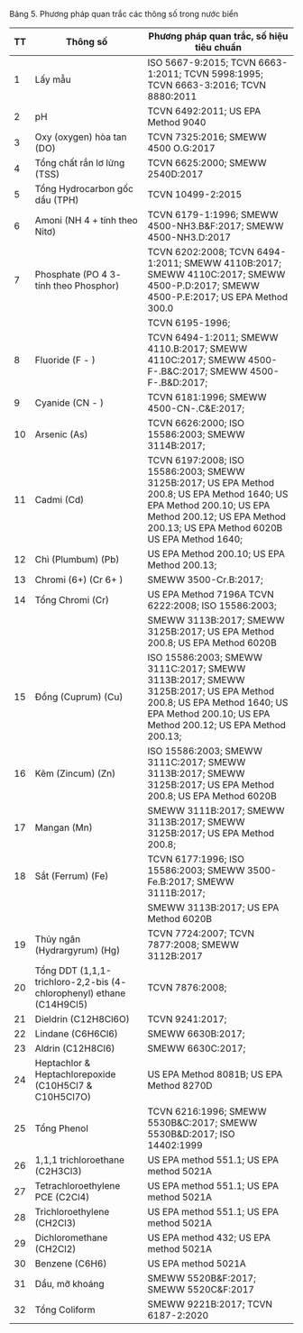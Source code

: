 Bảng 5. Phương pháp quan trắc các thông số trong nước biển

|   TT | Thông số                               | Phương pháp quan trắc, số hiệu tiêu chuẩn                                                                                           |
|------|----------------------------------------|-------------------------------------------------------------------------------------------------------------------------------------|
|    1 | Lấy mẫu                                | ISO 5667-9:2015; TCVN 6663-1:2011; TCVN 5998:1995; TCVN 6663-3:2016; TCVN 8880:2011                                                 |
|    2 | pH                                     | TCVN 6492:2011; US EPA Method 9040                                                                                                  |
|    3 | Oxy (oxygen) hòa tan (DO)              | TCVN 7325:2016; SMEWW 4500 O.G:2017                                                                                                 |
|    4 | Tổng chất rắn lơ lửng (TSS)            | TCVN 6625:2000; SMEWW 2540D:2017                                                                                                    |
|    5 | Tổng Hydrocarbon gốc dầu (TPH)         | TCVN 10499-2:2015                                                                                                                   |
|    6 | Amoni (NH 4 + tính theo Nitơ)          | TCVN 6179-1:1996; SMEWW 4500-NH3.B&F:2017; SMEWW 4500-NH3.D:2017                                                                    |
|    7 | Phosphate (PO 4 3- tính theo Phosphor) | TCVN 6202:2008; TCVN 6494-1:2011; SMEWW 4110B:2017; SMEWW 4110C:2017; SMEWW 4500-P.D:2017; SMEWW 4500-P.E:2017; US EPA Method 300.0 |
|    |                      | TCVN 6195-1996;                                                                                                                                                                                      |
|  8 | Fluoride (F - )      | TCVN 6494-1:2011; SMEWW 4110.B:2017; SMEWW 4110C:2017; SMEWW 4500-F-.B&C:2017; SMEWW 4500-F-.B&D:2017;                                                                                               |
|  9 | Cyanide (CN - )      | TCVN 6181:1996; SMEWW 4500-CN-.C&E:2017;                                                                                                                                                             |
| 10 | Arsenic (As)         | TCVN 6626:2000; ISO 15586:2003; SMEWW 3114B:2017;                                                                                                                                                    |
| 11 | Cadmi (Cd)           | TCVN 6197:2008; ISO 15586:2003; SMEWW 3125B:2017; US EPA Method 200.8; US EPA Method 1640; US EPA Method 200.10; US EPA Method 200.12; US EPA Method 200.13; US EPA Method 6020B US EPA Method 1640; |
| 12 | Chì (Plumbum) (Pb)   | US EPA Method 200.10; US EPA Method 200.13;                                                                                                                                                          |
| 13 | Chromi (6+) (Cr 6+ ) | SMEWW 3500-Cr.B:2017;                                                                                                                                                                                |
| 14 | Tổng Chromi (Cr)     | US EPA Method 7196A TCVN 6222:2008; ISO 15586:2003;                                                                                                                                                  |
|    |                    | SMEWW 3113B:2017; SMEWW 3125B:2017; US EPA Method 200.8; US EPA Method 6020B                                                                                                     |
| 15 | Đồng (Cuprum) (Cu) | ISO 15586:2003; SMEWW 3111C:2017; SMEWW 3113B:2017; SMEWW 3125B:2017; US EPA Method 200.8; US EPA Method 1640; US EPA Method 200.10; US EPA Method 200.12; US EPA Method 200.13; |
| 16 | Kẽm (Zincum) (Zn)  | ISO 15586:2003; SMEWW 3111C:2017; SMEWW 3113B:2017; SMEWW 3125B:2017; US EPA Method 200.8; US EPA Method 6020B                                                                   |
| 17 | Mangan (Mn)        | SMEWW 3111B:2017; SMEWW 3113B:2017; SMEWW 3125B:2017; US EPA Method 200.8;                                                                                                       |
| 18 | Sắt (Ferrum) (Fe)  | TCVN 6177:1996; ISO 15586:2003; SMEWW 3500-Fe.B:2017; SMEWW 3111B:2017;                                                                                                          |
|    |                                                                       | SMEWW 3113B:2017; US EPA Method 6020B                                  |
| 19 | Thủy ngân (Hydrargyrum) (Hg)                                          | TCVN 7724:2007; TCVN 7877:2008; SMEWW 3112B:2017                       |
| 20 | Tổng DDT (1,1,1-trichloro-2,2-bis (4- chlorophenyl) ethane (C14H9Cl5) | TCVN 7876:2008;                                                        |
| 21 | Dieldrin (C12H8Cl6O)                                                  | TCVN 9241:2017;                                                        |
| 22 | Lindane (C6H6Cl6)                                                     | SMEWW 6630B:2017;                                                      |
| 23 | Aldrin (C12H8Cl6)                                                     | SMEWW 6630C:2017;                                                      |
| 24 | Heptachlor & Heptachlorepoxide (C10H5Cl7 & C10H5Cl7O)                 | US EPA Method 8081B; US EPA Method 8270D                               |
| 25 | Tổng Phenol                                                           | TCVN 6216:1996; SMEWW 5530B&C:2017; SMEWW 5530B&D:2017; ISO 14402:1999 |
| 26 | 1,1,1 trichloroethane (C2H3Cl3)                                       | US EPA method 551.1; US EPA method 5021A                               |
| 27 | Tetrachloroethylene PCE (C2Cl4)                                       | US EPA method 551.1; US EPA method 5021A                               |
| 28 | Trichloroethylene (CH2Cl3)                                            | US EPA method 551.1; US EPA method 5021A                               |
| 29 | Dichloromethane (CH2Cl2)                                              | US EPA method 432; US EPA method 5021A                                 |
| 30 | Benzene (C6H6)                                                        | US EPA method 5021A                                                    |
| 31 | Dầu, mỡ khoáng                                                        | SMEWW 5520B&F:2017; SMEWW 5520C&F:2017                                 |
| 32 | Tổng Coliform                                                         | SMEWW 9221B:2017; TCVN 6187-2:2020                                     |